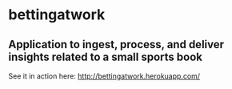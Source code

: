 # bettingatwork

## Application to ingest, process, and deliver insights related to a small sports book

See it in action here: http://bettingatwork.herokuapp.com/
